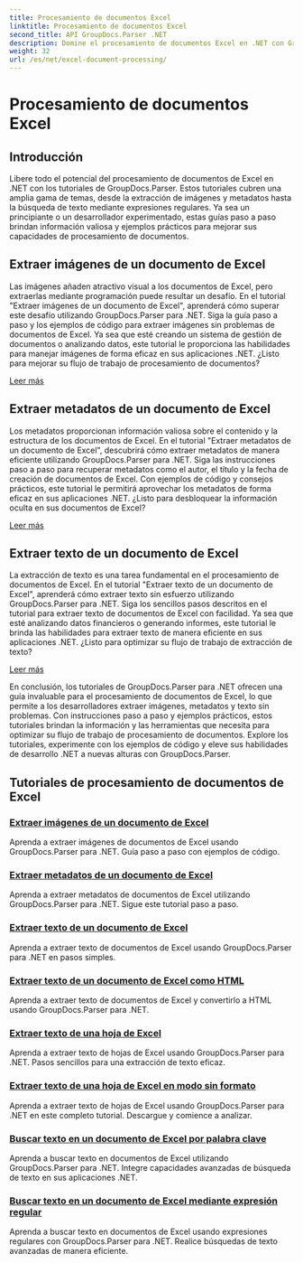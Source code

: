 ```yaml
---
title: Procesamiento de documentos Excel
linktitle: Procesamiento de documentos Excel
second_title: API GroupDocs.Parser .NET
description: Domine el procesamiento de documentos Excel en .NET con GroupDocs.Parser. Aprenda a extraer imágenes, metadatos y texto de manera eficiente con guías paso a paso.
weight: 32
url: /es/net/excel-document-processing/
---
```


# Procesamiento de documentos Excel

## Introducción

Libere todo el potencial del procesamiento de documentos de Excel en .NET con los tutoriales de GroupDocs.Parser. Estos tutoriales cubren una amplia gama de temas, desde la extracción de imágenes y metadatos hasta la búsqueda de texto mediante expresiones regulares. Ya sea un principiante o un desarrollador experimentado, estas guías paso a paso brindan información valiosa y ejemplos prácticos para mejorar sus capacidades de procesamiento de documentos.

## Extraer imágenes de un documento de Excel

Las imágenes añaden atractivo visual a los documentos de Excel, pero extraerlas mediante programación puede resultar un desafío. En el tutorial "Extraer imágenes de un documento de Excel", aprenderá cómo superar este desafío utilizando GroupDocs.Parser para .NET. Siga la guía paso a paso y los ejemplos de código para extraer imágenes sin problemas de documentos de Excel. Ya sea que esté creando un sistema de gestión de documentos o analizando datos, este tutorial le proporciona las habilidades para manejar imágenes de forma eficaz en sus aplicaciones .NET. ¿Listo para mejorar su flujo de trabajo de procesamiento de documentos?

[Leer más](./extract-images-from-excel-document/)

## Extraer metadatos de un documento de Excel

Los metadatos proporcionan información valiosa sobre el contenido y la estructura de los documentos de Excel. En el tutorial "Extraer metadatos de un documento de Excel", descubrirá cómo extraer metadatos de manera eficiente utilizando GroupDocs.Parser para .NET. Siga las instrucciones paso a paso para recuperar metadatos como el autor, el título y la fecha de creación de documentos de Excel. Con ejemplos de código y consejos prácticos, este tutorial le permitirá aprovechar los metadatos de forma eficaz en sus aplicaciones .NET. ¿Listo para desbloquear la información oculta en sus documentos de Excel?

[Leer más](./extract-metadata-from-excel-document/)

## Extraer texto de un documento de Excel

La extracción de texto es una tarea fundamental en el procesamiento de documentos de Excel. En el tutorial "Extraer texto de un documento de Excel", aprenderá cómo extraer texto sin esfuerzo utilizando GroupDocs.Parser para .NET. Siga los sencillos pasos descritos en el tutorial para extraer texto de documentos de Excel con facilidad. Ya sea que esté analizando datos financieros o generando informes, este tutorial le brinda las habilidades para extraer texto de manera eficiente en sus aplicaciones .NET. ¿Listo para optimizar su flujo de trabajo de extracción de texto?

[Leer más](./extract-text-from-excel-document/)

En conclusión, los tutoriales de GroupDocs.Parser para .NET ofrecen una guía invaluable para el procesamiento de documentos de Excel, lo que permite a los desarrolladores extraer imágenes, metadatos y texto sin problemas. Con instrucciones paso a paso y ejemplos prácticos, estos tutoriales brindan la información y las herramientas que necesita para optimizar su flujo de trabajo de procesamiento de documentos. Explore los tutoriales, experimente con los ejemplos de código y eleve sus habilidades de desarrollo .NET a nuevas alturas con GroupDocs.Parser.
## Tutoriales de procesamiento de documentos de Excel
### [Extraer imágenes de un documento de Excel](./extract-images-from-excel-document/)
Aprenda a extraer imágenes de documentos de Excel usando GroupDocs.Parser para .NET. Guía paso a paso con ejemplos de código.
### [Extraer metadatos de un documento de Excel](./extract-metadata-from-excel-document/)
Aprenda a extraer metadatos de documentos de Excel utilizando GroupDocs.Parser para .NET. Sigue este tutorial paso a paso.
### [Extraer texto de un documento de Excel](./extract-text-from-excel-document/)
Aprenda a extraer texto de documentos de Excel usando GroupDocs.Parser para .NET en pasos simples.
### [Extraer texto de un documento de Excel como HTML](./extract-text-from-excel-document-as-html/)
Aprenda a extraer texto de documentos de Excel y convertirlo a HTML usando GroupDocs.Parser para .NET.
### [Extraer texto de una hoja de Excel](./extract-text-from-excel-sheet/)
Aprenda a extraer texto de hojas de Excel usando GroupDocs.Parser para .NET. Pasos sencillos para una extracción de texto eficaz.
### [Extraer texto de una hoja de Excel en modo sin formato](./extract-text-from-excel-sheet-in-raw-mode/)
Aprenda a extraer texto de hojas de Excel usando GroupDocs.Parser para .NET en este completo tutorial. Descargue y comience a analizar.
### [Buscar texto en un documento de Excel por palabra clave](./search-text-in-excel-document-by-keyword/)
Aprenda a buscar texto en documentos de Excel utilizando GroupDocs.Parser para .NET. Integre capacidades avanzadas de búsqueda de texto en sus aplicaciones .NET.
### [Buscar texto en un documento de Excel mediante expresión regular](./search-text-in-excel-document-by-regular-expression/)
Aprenda a buscar texto en documentos de Excel usando expresiones regulares con GroupDocs.Parser para .NET. Realice búsquedas de texto avanzadas de manera eficiente.